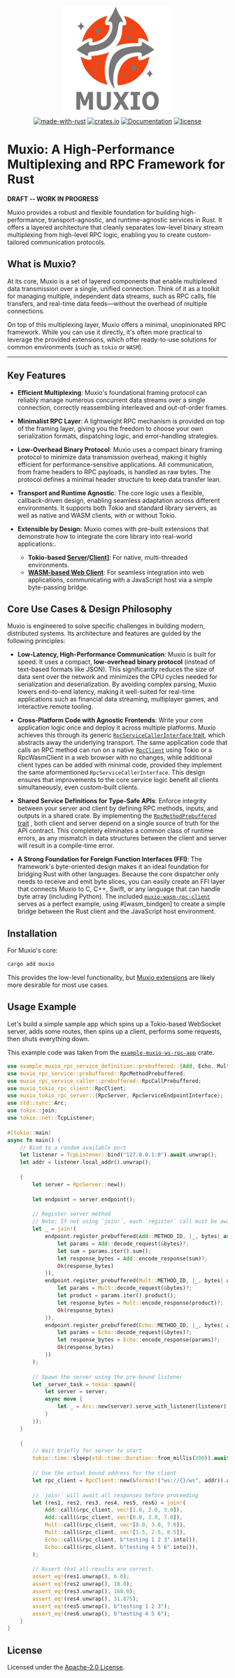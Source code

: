 <div align="center">
    <img src="./assets/Muxio-logo.svg" width=250 height=250 />
</div>

<div align="center">
  <a href="https://www.rust-lang.org/"><img src="https://img.shields.io/badge/Made%20with-Rust-black?&logo=Rust" alt="made-with-rust"></a>
  <a href="https://crates.io/crates/muxio"><img src="https://img.shields.io/crates/v/muxio.svg" alt="crates.io"></a>
  <a href="https://docs.rs/muxio"><img src="https://docs.rs/muxio/badge.svg" alt="Documentation"></a>
  <a href="./LICENSE"><img src="https://img.shields.io/badge/license-Apache%202.0-blue.svg" alt="license"></a>
</div>

# Muxio: A High-Performance Multiplexing and RPC Framework for Rust

**DRAFT -- WORK IN PROGRESS**

Muxio provides a robust and flexible foundation for building high-performance, transport-agnostic, and runtime-agnostic services in Rust. It offers a layered architecture that cleanly separates low-level binary stream multiplexing from high-level RPC logic, enabling you to create custom-tailored communication protocols.

## What is Muxio?

At its core, Muxio is a set of layered components that enable multiplexed data transmission over a single, unified connection. Think of it as a toolkit for managing multiple, independent data streams, such as RPC calls, file transfers, and real-time data feeds—without the overhead of multiple connections.

On top of this multiplexing layer, Muxio offers a minimal, unopinionated RPC framework. While you can use it directly, it's often more practical to leverage the provided extensions, which offer ready-to-use solutions for common environments (such as `tokio` or `WASM`).

----------

## Key Features

- **Efficient Multiplexing**: Muxio's foundational framing protocol can reliably manage numerous concurrent data streams over a single connection, correctly reassembling interleaved and out-of-order frames.

- **Minimalist RPC Layer**: A lightweight RPC mechanism is provided on top of the framing layer, giving you the freedom to choose your own serialization formats, dispatching logic, and error-handling strategies.

- **Low-Overhead Binary Protocol**: Muxio uses a compact binary framing protocol to minimize data transmission overhead, making it highly efficient for performance-sensitive applications. All communication, from frame headers to RPC payloads, is handled as raw bytes. The protocol defines a minimal header structure to keep data transfer lean.

- **Transport and Runtime Agnostic**: The core logic uses a flexible, callback-driven design, enabling seamless adaptation across different environments. It supports both Tokio and standard library servers, as well as native and WASM clients, with or without Tokio.

- **Extensible by Design:** Muxio comes with pre-built extensions that demonstrate how to integrate the core library into real-world applications:.

  - **Tokio-based [Server](./extensions/muxio-tokio-rpc-server/)/[Client](./extensions/muxio-tokio-rpc-client/)]**: For native, multi-threaded environments.
  - **[WASM-based Web Client](./extensions/muxio-wasm-rpc-client/)**: For seamless integration into web applications, communicating with a JavaScript host via a simple byte-passing bridge.

## Core Use Cases & Design Philosophy

Muxio is engineered to solve specific challenges in building modern, distributed systems. Its architecture and features are guided by the following principles:

- **Low-Latency, High-Performance Communication**: Muxio is built for speed. It uses a compact, **low-overhead binary protocol** (instead of text-based formats like JSON). This significantly reduces the size of data sent over the network and minimizes the CPU cycles needed for serialization and deserialization. By avoiding complex parsing, Muxio lowers end-to-end latency, making it well-suited for real-time applications such as financial data streaming, multiplayer games, and interactive remote tooling.

- **Cross-Platform Code with Agnostic Frontends**: Write your core application logic once and deploy it across multiple platforms. Muxio achieves this through its generic [`RpcServiceCallerInterface` trait](./extensions/muxio-rpc-service-caller/src/caller_interface.rs), which abstracts away the underlying transport. The same application code that calls an RPC method can run on a native [`RpcClient`](./extensions/muxio-tokio-rpc-client/) using Tokio or a RpcWasmClient in a web browser with no changes, while additional client types can be added with minimal code, provided they implement the same aformentioned `RpcServiceCallerInterface`. This design ensures that improvements to the core service logic benefit all clients simultaneously, even custom-built clients.

- **Shared Service Definitions for Type-Safe APIs**: Enforce integrity between your server and client by defining RPC methods, inputs, and outputs in a shared crate. By implementing the [`RpcMethodPrebuffered` trait](./extensions/muxio-rpc-service-caller/src/prebuffered/) , both client and server depend on a single source of truth for the API contract. This completely eliminates a common class of runtime errors, as any mismatch in data structures between the client and server will result in a compile-time error.

- **A Strong Foundation for Foreign Function Interfaces (FFI)**: The framework's byte-oriented design makes it an ideal foundation for bridging Rust with other languages. Because the core dispatcher only needs to receive and emit byte slices, you can easily create an FFI layer that connects Muxio to C, C++, Swift, or any language that can handle byte array (including Python). The included [`muxio-wasm-rpc-client`](./extensions/muxio-wasm-rpc-client/) serves as a perfect example, using #[wasm_bindgen] to create a simple bridge between the Rust client and the JavaScript host environment.

## Installation

For Muxio's core:

```sh
cargo add muxio
```

This provides the low-level functionality, but [Muxio extensions](./extensions/) are likely more desirable for most use cases.

## Usage Example

Let's build a simple sample app which spins up a Tokio-based WebSocket server, adds some routes, then spins up a client, performs some requests, then shuts everything down.

This example code was taken from the [`example-muxio-ws-rpc-app`](./example-muxio-ws-rpc-app/) crate.

```rust
use example_muxio_rpc_service_definition::prebuffered::{Add, Echo, Mult};
use muxio_rpc_service::prebuffered::RpcMethodPrebuffered;
use muxio_rpc_service_caller::prebuffered::RpcCallPrebuffered;
use muxio_tokio_rpc_client::RpcClient;
use muxio_tokio_rpc_server::{RpcServer, RpcServiceEndpointInterface};
use std::sync::Arc;
use tokio::join;
use tokio::net::TcpListener;

#[tokio::main]
async fn main() {
    // Bind to a random available port
    let listener = TcpListener::bind("127.0.0.1:0").await.unwrap();
    let addr = listener.local_addr().unwrap();

    {
        let server = RpcServer::new();

        let endpoint = server.endpoint();

        // Register server method
        // Note: If not using `join!`, each `register` call must be awaited.
        let _ = join!(
            endpoint.register_prebuffered(Add::METHOD_ID, |_, bytes| async move {
                let params = Add::decode_request(&bytes)?;
                let sum = params.iter().sum();
                let response_bytes = Add::encode_response(sum)?;
                Ok(response_bytes)
            }),
            endpoint.register_prebuffered(Mult::METHOD_ID, |_, bytes| async move {
                let params = Mult::decode_request(&bytes)?;
                let product = params.iter().product();
                let response_bytes = Mult::encode_response(product)?;
                Ok(response_bytes)
            }),
            endpoint.register_prebuffered(Echo::METHOD_ID, |_, bytes| async move {
                let params = Echo::decode_request(&bytes)?;
                let response_bytes = Echo::encode_response(params)?;
                Ok(response_bytes)
            })
        );

        // Spawn the server using the pre-bound listener
        let _server_task = tokio::spawn({
            let server = server;
            async move {
                let _ = Arc::new(server).serve_with_listener(listener).await;
            }
        });
    }

    {
        // Wait briefly for server to start
        tokio::time::sleep(std::time::Duration::from_millis(200)).await;

        // Use the actual bound address for the client
        let rpc_client = RpcClient::new(&format!("ws://{}/ws", addr)).await;

        // `join!` will await all responses before proceeding
        let (res1, res2, res3, res4, res5, res6) = join!(
            Add::call(&rpc_client, vec![1.0, 2.0, 3.0]),
            Add::call(&rpc_client, vec![8.0, 3.0, 7.0]),
            Mult::call(&rpc_client, vec![8.0, 3.0, 7.0]),
            Mult::call(&rpc_client, vec![1.5, 2.5, 8.5]),
            Echo::call(&rpc_client, b"testing 1 2 3".into()),
            Echo::call(&rpc_client, b"testing 4 5 6".into()),
        );

        // Assert that all results are correct.
        assert_eq!(res1.unwrap(), 6.0);
        assert_eq!(res2.unwrap(), 18.0);
        assert_eq!(res3.unwrap(), 168.0);
        assert_eq!(res4.unwrap(), 31.875);
        assert_eq!(res5.unwrap(), b"testing 1 2 3");
        assert_eq!(res6.unwrap(), b"testing 4 5 6");
    }
}
```

## License

Licensed under the [Apache-2.0 License](./LICENSE).
